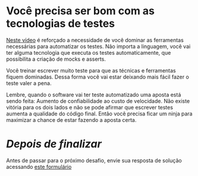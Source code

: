 # Você precisa ser bom com as tecnologias de testes

[Neste vídeo](https://youtu.be/RZ7lGeq9RG4) é reforçado a necessidade de você dominar as ferramentas necessárias para automatizar os testes. Não importa a linguagem, você vai ter alguma tecnologia que executa os testes automaticamente, que possibilita a criação de mocks e asserts. 

Você treinar escrever muito teste para que as técnicas e ferramentas fiquem dominadas. Dessa forma você vai estar deixando mais fácil fazer o teste valer a pena. 

Lembre, quando o software vai ter teste automatizado uma aposta está sendo feita: Aumento de confiabilidade ao custo de velocidade. Não existe vitória para os dois lados e não se pode afirmar que escrever testes aumenta a qualidade do código final. Então você precisa ficar um ninja para maximizar a chance de estar fazendo a aposta certa. 

# *Depois de finalizar*

Antes de passar para o próximo desafio, envie sua resposta de solução acessando [este formulário](https://forms.gle/4dpAjzYF2J7iCJT9A)
